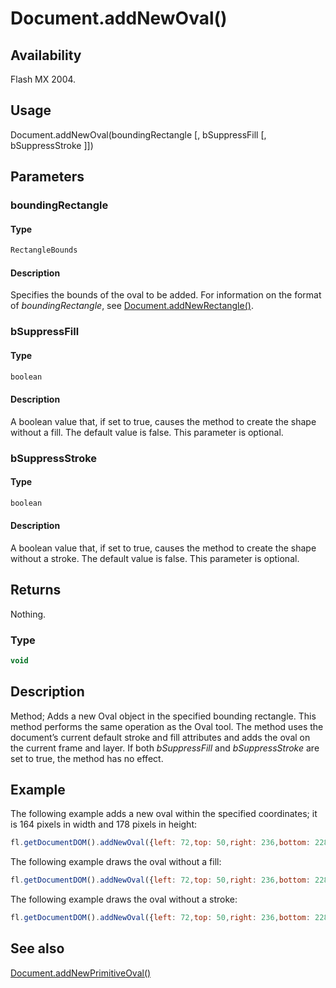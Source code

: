 # Document.addNewOval()

## Availability

Flash MX 2004.

## Usage

Document.addNewOval(boundingRectangle [, bSuppressFill [, bSuppressStroke ]])

## Parameters

### **boundingRectangle**

#### Type

```typescript
RectangleBounds
```

#### Description

Specifies the bounds of the oval to be added. For information on the format of *boundingRectangle*, see [Document.addNewRectangle()](../Document_object/Document10.md).

### **bSuppressFill**

#### Type

```typescript
boolean
```

#### Description

A boolean value that, if set to true, causes the method to create the shape without a fill. The default value is false. This parameter is optional.

### **bSuppressStroke**

#### Type

```typescript
boolean
```

#### Description

A boolean value that, if set to true, causes the method to create the shape without a stroke. The default value is false. This parameter is optional.

## Returns

Nothing.

### Type

```typescript
void
```

## Description

Method; Adds a new Oval object in the specified bounding rectangle. This method performs the same operation as the Oval tool. The method uses the document’s current default stroke and fill attributes and adds the oval on the current frame and layer. If both *bSuppressFill* and *bSuppressStroke* are set to true, the method has no effect.

## Example

The following example adds a new oval within the specified coordinates; it is 164 pixels in width and 178 pixels in height:

```javascript
fl.getDocumentDOM().addNewOval({left: 72,top: 50,right: 236,bottom: 228});
```

The following example draws the oval without a fill:

```javascript
fl.getDocumentDOM().addNewOval({left: 72,top: 50,right: 236,bottom: 228}, true); 
```

The following example draws the oval without a stroke:

```javascript
fl.getDocumentDOM().addNewOval({left: 72,top: 50,right: 236,bottom: 228}, false, true);
```

## See also

[Document.addNewPrimitiveOval()](../Document_object/Document7.md)

